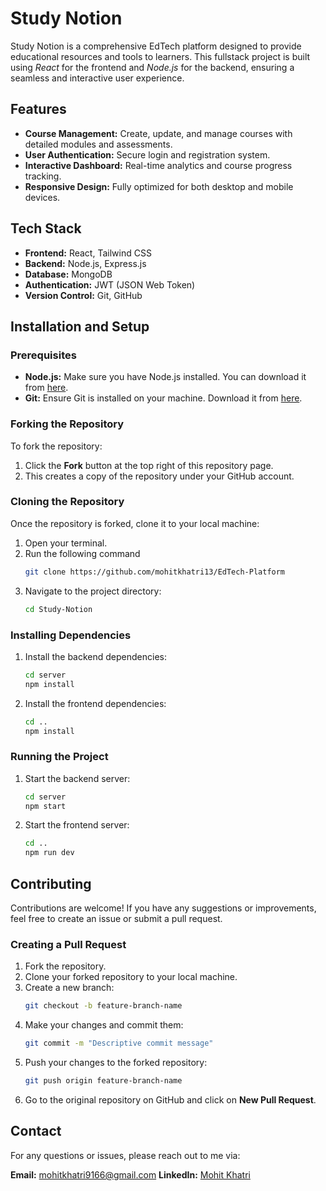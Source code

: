 
# Study Notion

Study Notion is a comprehensive EdTech platform designed to provide educational resources and tools to learners. 
This fullstack project is built using *React* for the frontend and *Node.js* for the backend, ensuring a seamless 
and interactive user experience.

## Features

- **Course Management:** Create, update, and manage courses with detailed modules and assessments.
- **User Authentication:** Secure login and registration system.
- **Interactive Dashboard:** Real-time analytics and course progress tracking.
- **Responsive Design:** Fully optimized for both desktop and mobile devices.

## Tech Stack

- **Frontend:** React, Tailwind CSS
- **Backend:** Node.js, Express.js
- **Database:** MongoDB
- **Authentication:** JWT (JSON Web Token)
- **Version Control:** Git, GitHub

## Installation and Setup

### Prerequisites

- **Node.js:** Make sure you have Node.js installed. You can download it from [here](https://nodejs.org/).
- **Git:** Ensure Git is installed on your machine. Download it from [here](https://git-scm.com/).

### Forking the Repository

To fork the repository:

1. Click the **Fork** button at the top right of this repository page.
2. This creates a copy of the repository under your GitHub account.

### Cloning the Repository

Once the repository is forked, clone it to your local machine:

1. Open your terminal.
2. Run the following command
   ```bash
   git clone https://github.com/mohitkhatri13/EdTech-Platform
   ```
3. Navigate to the project directory:
   ```bash
   cd Study-Notion
   ```

### Installing Dependencies

1. Install the backend dependencies:
   ```bash
   cd server
   npm install
   ```
2. Install the frontend dependencies:
   ```bash
   cd ..
   npm install
   ```

### Running the Project

1. Start the backend server:
   ```bash
   cd server
   npm start
   ```
2. Start the frontend server:
   ```bash
   cd ..
   npm run dev
   ```

## Contributing

Contributions are welcome! If you have any suggestions or improvements, feel free to create an issue or submit a pull request.

### Creating a Pull Request

1. Fork the repository.
2. Clone your forked repository to your local machine.
3. Create a new branch:
   ```bash
   git checkout -b feature-branch-name
   ```
4. Make your changes and commit them:
   ```bash
   git commit -m "Descriptive commit message"
   ```
5. Push your changes to the forked repository:
   ```bash
   git push origin feature-branch-name
   ```
6. Go to the original repository on GitHub and click on **New Pull Request**.

## Contact

For any questions or issues, please reach out to me via:

**Email:** mohitkhatri9166@gmail.com 
**LinkedIn:** [Mohit Khatri](https://www.linkedin.com/in/mohit-khatri-138588220/)
